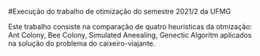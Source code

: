 
#Execução do trabalho de otimização do semestre 2021/2 da UFMG

Este trabalho consiste na comparação de quatro heuristicas da otmização: Ant Colony, Bee Colony, Simulated Aneealing, Genectic Algoritm aplicados na solução do problema do caixeiro-viajante.

